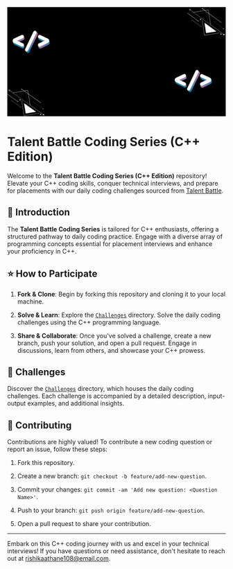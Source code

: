 <div align="center">
  <img src="Get Set.gif" alt="Talent Battle Coding Series" > <!-- width="600px" -->
</div>

# Talent Battle Coding Series (C++ Edition)

Welcome to the **Talent Battle Coding Series (C++ Edition)** repository! Elevate your C++ coding skills, conquer technical interviews, and prepare for placements with our daily coding challenges sourced from [Talent Battle](https://talentbattle.in/important-coding-questions-for-placement).

## 🚀 Introduction

The **Talent Battle Coding Series** is tailored for C++ enthusiasts, offering a structured pathway to daily coding practice. Engage with a diverse array of programming concepts essential for placement interviews and enhance your proficiency in C++.

## ⭐️ How to Participate

1. **Fork & Clone**: Begin by forking this repository and cloning it to your local machine.

2. **Solve & Learn**: Explore the [`Challenges`](Challenges) directory. Solve the daily coding challenges using the C++ programming language.

3. **Share & Collaborate**: Once you've solved a challenge, create a new branch, push your solution, and open a pull request. Engage in discussions, learn from others, and showcase your C++ prowess.

## 🧩 Challenges

Discover the [`Challenges`](Challenges) directory, which houses the daily coding challenges. Each challenge is accompanied by a detailed description, input-output examples, and additional insights.

## 🤝 Contributing

Contributions are highly valued! To contribute a new coding question or report an issue, follow these steps:

1. Fork this repository.

2. Create a new branch: `git checkout -b feature/add-new-question`.

3. Commit your changes: `git commit -am 'Add new question: <Question Name>'`.

4. Push to your branch: `git push origin feature/add-new-question`.

5. Open a pull request to share your contribution.

---

Embark on this C++ coding journey with us and excel in your technical interviews! If you have questions or need assistance, don't hesitate to reach out at rishikaathane108@email.com.
